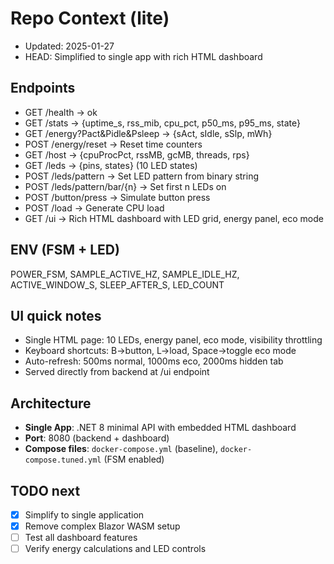 # Repo Context (lite)
- Updated: 2025-01-27
- HEAD: Simplified to single app with rich HTML dashboard

## Endpoints
- GET /health → ok
- GET /stats → {uptime_s, rss_mib, cpu_pct, p50_ms, p95_ms, state}
- GET /energy?Pact&Pidle&Psleep → {sAct, sIdle, sSlp, mWh}
- POST /energy/reset → Reset time counters
- GET /host → {cpuProcPct, rssMB, gcMB, threads, rps}
- GET /leds → {pins, states} (10 LED states)
- POST /leds/pattern → Set LED pattern from binary string
- POST /leds/pattern/bar/{n} → Set first n LEDs on
- POST /button/press → Simulate button press
- POST /load → Generate CPU load
- GET /ui → Rich HTML dashboard with LED grid, energy panel, eco mode

## ENV (FSM + LED)
POWER_FSM, SAMPLE_ACTIVE_HZ, SAMPLE_IDLE_HZ, ACTIVE_WINDOW_S, SLEEP_AFTER_S, LED_COUNT

## UI quick notes
- Single HTML page: 10 LEDs, energy panel, eco mode, visibility throttling
- Keyboard shortcuts: B→button, L→load, Space→toggle eco mode
- Auto-refresh: 500ms normal, 1000ms eco, 2000ms hidden tab
- Served directly from backend at /ui endpoint

## Architecture
- **Single App**: .NET 8 minimal API with embedded HTML dashboard
- **Port**: 8080 (backend + dashboard)
- **Compose files**: `docker-compose.yml` (baseline), `docker-compose.tuned.yml` (FSM enabled)

## TODO next
- [x] Simplify to single application
- [x] Remove complex Blazor WASM setup
- [ ] Test all dashboard features
- [ ] Verify energy calculations and LED controls
